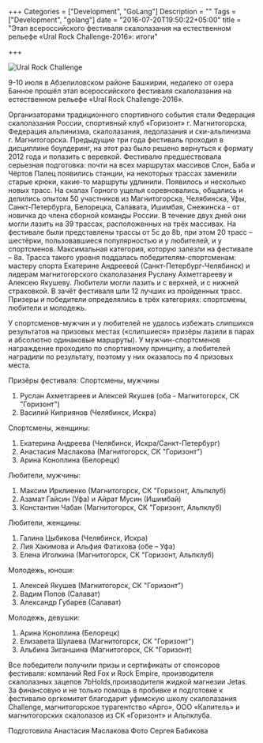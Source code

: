 +++
Categories = ["Development", "GoLang"]
Description = ""
Tags = ["Development", "golang"]
date = "2016-07-20T19:50:22+05:00"
title = "Этап всероссийского фестиваля скалолазания на естественном рельефе «Ural Rock Challenge-2016»: итоги"

+++


![Ural Rock Challenge](/images/2016-07/urch.jpg)

9-10 июля в Абзелиловском районе Башкирии, недалеко от озера Банное прошёл этап всероссийского фестиваля скалолазания на естественном рельефе «Ural Rock Challenge-2016». 

<!--more-->

Организаторами традиционного спортивного события стали Федерация скалолазания России, спортивный клуб «Горизонт» г. Магнитогорска, Федерация альпинизма, скалолазания, ледолазания и ски-альпинизма г. Магнитогорска.
Предыдущие три года фестиваль проходил в дисциплине боулдеринг, на этот раз было решено вернуться к формату 2012 года и полазить с веревкой. Фестивалю предшествовала серьезная подготовка: почти на всех маршрутах массивов Слон, Баба и Чёртов Палец появились станции, на некоторых трассах заменили старые крюки, какие-то маршруты удлинили. Появилось и несколько новых трасс.
На скалах Горного ущелья соревновались, общались и делились опытом 50 участников из Магнитогорска, Челябинска, Уфы, Санкт-Петербурга, Белорецка, Салавата, Ишимбая, Снежинска - от новичка до члена сборной команды России.
В течение двух дней они могли лазить на 39 трассах, расположенных на трёх массивах. На фестивале были представлены трассы от 5с до 8b, при этом 20 трасс – шестёрки, пользовавшиеся популярностью и у любителей, и у спортсменов. Максимальная категория, которую залезли на фестивале – 8а. Трасса такого уровня поддалась победителям-спортсменам: мастеру спорта Екатерине Андреевой (Санкт-Петербург-Челябинск) и лидерам магнитогорского скалолазания Руслану Ахметгарееву и Алексею Якушеву. Любители могли лазить и с верхней, и с нижней страховкой.
В зачёт фестиваля шли 12 лучших из пройденных трасс. Призеры и победители определялись в трёх категориях: спортсмены, любители и молодежь.

У спортсменов-мужчин и у любителей не удалось избежать слипшихся результатов на призовых местах («слипшиеся» призёры лазили в парах и абсолютно одинаковые маршруты). У мужчин-спортсменов награждение проходило по спортивному принципу, а любителей наградили по результату, поэтому у них оказалось по 4 призовых места.

Призёры фестиваля:
Спортсмены, мужчины
1. Руслан Ахметгареев и Алексей Якушев (оба - Магнитогорск, СК "Горизонт")
3. Василий Киприянов (Челябинск, Искра)

Спортсмены, женщины:
1. Екатерина Андреева (Челябинск, Искра/Санкт-Петербург)
2. Анастасия Маслакова (Магнитогорск, СК "Горизонт")
3. Арина Коноплина (Белорецк)

Любители, мужчины:
1. Максим Ирклиенко (Магнитогорск, СК "Горизонт, Альпклуб)
2. Азамат Гайсин (Уфа) и Айрат Мусин (Ишимбай)
3. Константин Чабан (Магнитогорск, СК "Горизонт, Альпклуб)

Любители, женщины:
1. Галина Цыбикова (Челябинск, Искра)
2. Лия Хакимова и Альфия Фатихова (обе – Уфа)
3. Елена Иголкина (Магнитогорск, СК "Горизонт, Альпклуб)

Молодежь, юноши:
1. Алексей Якушев (Магнитогорск, СК "Горизонт")
2. Вадим Попов (Салават)
3. Александр Губарев (Салават)

Молодежь, девушки:
1. Арина Коноплина (Белорецк)
2. Елизавета Шулаева (Магнитогорск, СК "Горизонт")
3. Альбина Зиганшина (Магнитогорск, СК "Горизонт)

Все победители получили призы и сертификаты от спонсоров фестиваля: компаний Red Fox и Rock Empire, производителя скалолазных зацепов 7bHolds,производителя жидкой магнезии Jetas.
За финансовую и не только помощь в пробивке и подготовке к фестивалю оргкомитет благодарит уфимскую школу скалолазания Challenge, магнитогорское турагентство «Арго», ООО «Капитель» и магнитогорских скалолазов из СК «Горизонт» и Альпклуба.

Подготовила Анастасия Маслакова
Фото Сергея Бабикова

